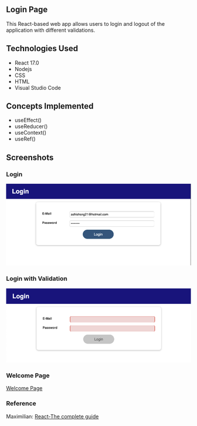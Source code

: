 ## Login Page
This React-based web app allows users to login and logout of the application with different validations.

## Technologies Used
- React 17.0
- Nodejs
- CSS
- HTML
- Visual Studio Code

## Concepts Implemented
- useEffect()
- useReducer()
- useContext()
- useRef()

## Screenshots

### Login

![Login](https://github.com/AshishSinghDeveloper/LoginPage/blob/master/src/Images/Login%20Page%20with%20Credentails.png)

### Login with Validation

![Validation](https://github.com/AshishSinghDeveloper/LoginPage/blob/master/src/Images/Login%20Page%20with%20validation.png)

### Welcome Page

[Welcome Page](https://github.com/AshishSinghDeveloper/LoginPage/blob/master/src/Images/Welcome%20Page.png)


### Reference
Maximilian: [React-The complete guide](https://www.udemy.com/course/react-the-complete-guide-incl-redux/?utm_source=adwords&utm_medium=udemyads&utm_campaign=React_v.PROF_la.EN_cc.US_ti.7450&utm_content=deal4584&utm_term=_._ag_79286082406_._ad_532133511517_._kw__._de_c_._dm__._pl__._ti_dsa-774930034049_._li_9020213_._pd__._&matchtype=&gclid=Cj0KCQiAi9mPBhCJARIsAHchl1y-OchcaHvNhZC_mfx88QmtaIutuOPSMwhB_oFiB8uDyOOobPbaAAwaAom7EALw_wcB)
